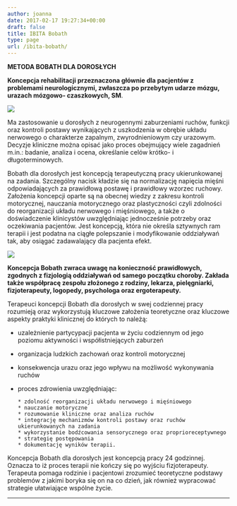```yaml
---
author: joanna
date: 2017-02-17 19:27:34+00:00
draft: false
title: IBITA Bobath
type: page
url: /ibita-bobath/
---
```




**METODA BOBATH DLA DOROSŁYCH**

**Koncepcja rehabilitacji przeznaczona głównie dla pacjentów z problemami neurologicznymi, zwłaszcza po przebytym udarze mózgu, urazach mózgowo- czaszkowych, SM**.

[![](http://fizjoterapia-rzeszow.com.pl/wp-content/uploads/2017/02/rehabilitacion-300x200.jpg)
](http://fizjoterapia-rzeszow.com.pl/wp-content/uploads/2017/02/rehabilitacion.jpg)

Ma zastosowanie u dorosłych z neurogennymi zaburzeniami ruchów, funkcji oraz kontroli postawy wynikających z uszkodzenia w obrębie układu nerwowego o charakterze zapalnym, zwyrodnieniowym czy urazowym. Decyzje kliniczne można opisać jako proces obejmujący wiele zagadnień m.in.: badanie, analiza i ocena, określanie celów krótko- i długoterminowych.

Bobath dla dorosłych jest koncepcją terapeutyczną pracy ukierunkowanej na zadania. Szczególny nacisk kładzie się na normalizację napięcia mięśni odpowiadających za prawidłową postawę i prawidłowy wzorzec ruchowy. Założenia koncepcji oparte są na obecnej wiedzy z zakresu kontroli motorycznej, nauczania motorycznego oraz plastyczności czyli zdolności do reorganizacji układu nerwowego i mięśniowego, a także o doświadczenie klinicystów uwzględniając jednocześnie potrzeby oraz oczekiwania pacjentów. Jest koncepcją, która nie określa sztywnych ram terapii i jest podatna na ciągłe polepszanie i modyfikowanie oddziaływań tak, aby osiągać zadawalający dla pacjenta efekt.

[![](http://fizjoterapia-rzeszow.com.pl/wp-content/uploads/2017/02/slide3-300x94.jpg)
](http://fizjoterapia-rzeszow.com.pl/wp-content/uploads/2017/02/slide3.jpg)

**Koncepcja Bobath zwraca uwagę na konieczność prawidłowych, zgodnych z fizjologią oddziaływań od samego początku choroby. Zakłada także współpracę zespołu złożonego z rodziny, lekarza, pielęgniarki, fizjoterapeuty, logopedy, psychologa oraz ergoterapeuty.**



Terapeuci koncepcji Bobath dla dorosłych w swej codziennej pracy rozumieją oraz wykorzystują kluczowe założenia teoretyczne oraz kluczowe aspekty praktyki klinicznej do których to należą:

- uzależnienie partycypacji pacjenta w życiu codziennym od jego poziomu aktywności i współistniejących zaburzeń

- organizacja ludzkich zachowań oraz kontroli motorycznej

- konsekwencja urazu oraz jego wpływu na możliwość wykonywania ruchów

- proces zdrowienia uwzględniając:



 	  * zdolność reorganizacji układu nerwowego i mięśniowego
 	  * nauczanie motoryczne
 	  * rozumowanie kliniczne oraz analiza ruchów
 	  * integrację mechanizmów kontroli postawy oraz ruchów ukierunkowanych na zadania
 	  * wykorzystanie bodźcowania sensorycznego oraz proprioreceptywnego
 	  * strategię postępowania
 	  * dokumentację wyników terapii.

Koncepcja Bobath dla dorosłych jest koncepcją pracy 24 godzinnej. Oznacza to iż proces terapii nie kończy się po wyjściu fizjoterapeuty. Terapeuta pomaga rodzinie i pacjentowi zrozumieć teoretyczne podstawy problemów z jakimi boryka się on na co dzień, jak również wypracować strategie ułatwiające wspólne życie.



* * *




